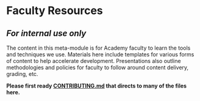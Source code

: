 # Faculty Resources

## _For internal use only_

The content in this meta-module is for Academy faculty to learn the tools and techniques we use.
Materials here include templates for various forms of content to help accelerate development.
Presentations also outline methodologies and policies for faculty to follow around content delivery, grading, etc.

**Please first ready [CONTRIBUTING.md](../../CONTRIBUTING.md) that directs to many of the files here.**

